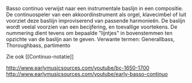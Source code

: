 Basso continuo verwijst naar een instrumentale baslijn in een compositie. De continuospeler van een akkoordinstrument als orgel, klavecimbel of luit voorziet deze basliijn improviserend van passende harmonieën. De baslijn wordt veelal voorzien van een becijfering, en toevallige voortekens.
De nummering dient tevens om bepaalde "lijntjes" in bovenstemmen ten opzichte van de baslijn aan te geven.
Verwante termen: Generallbass, Thoroughbass, partimento

Zie ook [[Continuo-notatie]]

http://www.earlymusicsources.com/youtube/bc-1650-1700
http://www.earlymusicsources.com/youtube/early-basso-continuo